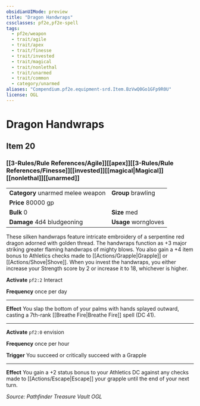 ```yaml
---
obsidianUIMode: preview
title: "Dragon Handwraps"
cssclasses: pf2e,pf2e-spell
tags:
  - pf2e/weapon
  - trait/agile
  - trait/apex
  - trait/finesse
  - trait/invested
  - trait/magical
  - trait/nonlethal
  - trait/unarmed
  - trait/common
  - category/unarmed
aliases: "Compendium.pf2e.equipment-srd.Item.BzVwQ0Go1GFp9R0U"
license: OGL
---
```

# Dragon Handwraps
## Item 20
### [[3-Rules/Rule References/Agile]][[apex]][[3-Rules/Rule References/Finesse]][[invested]][[magical|Magical]][[nonlethal]][[unarmed]]

|  |  |
| -- | -- |
| **Category** unarmed melee weapon | **Group** brawling |
| **Price** 80000 gp |  |
| **Bulk** 0 | **Size** med |
| **Damage** 4d4 bludgeoning  | **Usage** worngloves |



These silken handwraps feature intricate embroidery of a serpentine red dragon adorned with golden thread. The handwraps function as +3 major striking greater flaming handwraps of mighty blows. You also gain a +4 item bonus to Athletics checks made to [[Actions/Grapple|Grapple]] or [[Actions/Shove|Shove]]. When you invest the handwraps, you either increase your Strength score by 2 or increase it to 18, whichever is higher.

**Activate** `pf2:2` Interact

**Frequency** once per day

* * *

**Effect** You slap the bottom of your palms with hands splayed outward, casting a 7th-rank [[Breathe Fire|Breathe Fire]] spell (DC 41).

* * *

**Activate** `pf2:0` envision

**Frequency** once per hour

**Trigger** You succeed or critically succeed with a Grapple

* * *

**Effect** You gain a +2 status bonus to your Athletics DC against any checks made to [[Actions/Escape|Escape]] your grapple until the end of your next turn.

*Source: Pathfinder Treasure Vault*
*OGL*